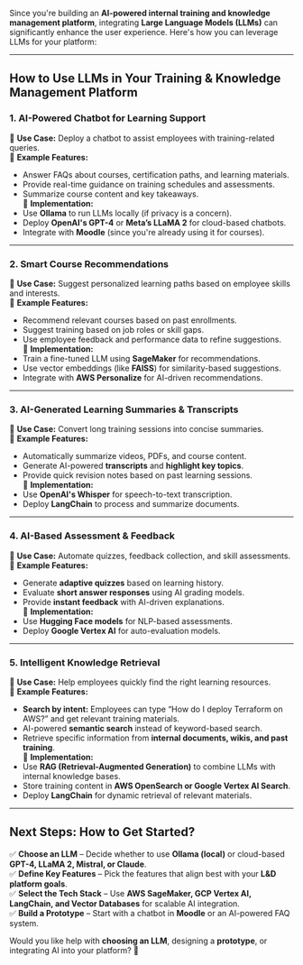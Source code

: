 Since you're building an **AI-powered internal training and knowledge management platform**, integrating **Large Language Models (LLMs)** can significantly enhance the user experience. Here's how you can leverage LLMs for your platform:  

---

## **How to Use LLMs in Your Training & Knowledge Management Platform**  

### **1. AI-Powered Chatbot for Learning Support**  
🔹 **Use Case:** Deploy a chatbot to assist employees with training-related queries.  
🔹 **Example Features:**  
   - Answer FAQs about courses, certification paths, and learning materials.  
   - Provide real-time guidance on training schedules and assessments.  
   - Summarize course content and key takeaways.  
🔹 **Implementation:**  
   - Use **Ollama** to run LLMs locally (if privacy is a concern).  
   - Deploy **OpenAI's GPT-4** or **Meta’s LLaMA 2** for cloud-based chatbots.  
   - Integrate with **Moodle** (since you're already using it for courses).  

---

### **2. Smart Course Recommendations**  
🔹 **Use Case:** Suggest personalized learning paths based on employee skills and interests.  
🔹 **Example Features:**  
   - Recommend relevant courses based on past enrollments.  
   - Suggest training based on job roles or skill gaps.  
   - Use employee feedback and performance data to refine suggestions.  
🔹 **Implementation:**  
   - Train a fine-tuned LLM using **SageMaker** for recommendations.  
   - Use vector embeddings (like **FAISS**) for similarity-based suggestions.  
   - Integrate with **AWS Personalize** for AI-driven recommendations.  

---

### **3. AI-Generated Learning Summaries & Transcripts**  
🔹 **Use Case:** Convert long training sessions into concise summaries.  
🔹 **Example Features:**  
   - Automatically summarize videos, PDFs, and course content.  
   - Generate AI-powered **transcripts** and **highlight key topics**.  
   - Provide quick revision notes based on past learning sessions.  
🔹 **Implementation:**  
   - Use **OpenAI's Whisper** for speech-to-text transcription.  
   - Deploy **LangChain** to process and summarize documents.  

---

### **4. AI-Based Assessment & Feedback**  
🔹 **Use Case:** Automate quizzes, feedback collection, and skill assessments.  
🔹 **Example Features:**  
   - Generate **adaptive quizzes** based on learning history.  
   - Evaluate **short answer responses** using AI grading models.  
   - Provide **instant feedback** with AI-driven explanations.  
🔹 **Implementation:**  
   - Use **Hugging Face models** for NLP-based assessments.  
   - Deploy **Google Vertex AI** for auto-evaluation models.  

---

### **5. Intelligent Knowledge Retrieval**  
🔹 **Use Case:** Help employees quickly find the right learning resources.  
🔹 **Example Features:**  
   - **Search by intent:** Employees can type “How do I deploy Terraform on AWS?” and get relevant training materials.  
   - AI-powered **semantic search** instead of keyword-based search.  
   - Retrieve specific information from **internal documents, wikis, and past training**.  
🔹 **Implementation:**  
   - Use **RAG (Retrieval-Augmented Generation)** to combine LLMs with internal knowledge bases.  
   - Store training content in **AWS OpenSearch or Google Vertex AI Search**.  
   - Deploy **LangChain** for dynamic retrieval of relevant materials.  

---

## **Next Steps: How to Get Started?**  
✅ **Choose an LLM** – Decide whether to use **Ollama (local)** or cloud-based **GPT-4, LLaMA 2, Mistral, or Claude**.  
✅ **Define Key Features** – Pick the features that align best with your **L&D platform goals**.  
✅ **Select the Tech Stack** – Use **AWS SageMaker, GCP Vertex AI, LangChain, and Vector Databases** for scalable AI integration.  
✅ **Build a Prototype** – Start with a chatbot in **Moodle** or an AI-powered FAQ system.  

Would you like help with **choosing an LLM**, designing a **prototype**, or integrating AI into your platform? 🚀
